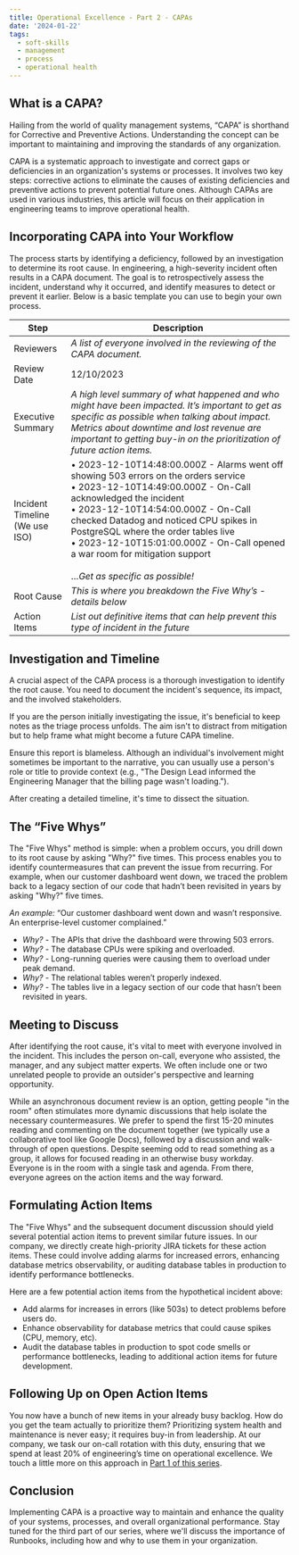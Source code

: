 ```yaml
---
title: Operational Excellence - Part 2 - CAPAs
date: '2024-01-22'
tags:
  - soft-skills
  - management
  - process
  - operational health
---
```


## What is a CAPA?

Hailing from the world of quality management systems, “CAPA” is shorthand for Corrective and Preventive Actions. Understanding the concept can be important to maintaining and improving the standards of any organization.

CAPA is a systematic approach to investigate and correct gaps or deficiencies in an organization's systems or processes. It involves two key steps: corrective actions to eliminate the causes of existing deficiencies and preventive actions to prevent potential future ones. Although CAPAs are used in various industries, this article will focus on their application in engineering teams to improve operational health.

## Incorporating CAPA into Your Workflow

The process starts by identifying a deficiency, followed by an investigation to determine its root cause. In engineering, a high-severity incident often results in a CAPA document. The goal is to retrospectively assess the incident, understand why it occurred, and identify measures to detect or prevent it earlier. Below is a basic template you can use to begin your own process.

| Step | Description |
| --- | --- |
| Reviewers | <em>A list of everyone involved in the reviewing of the CAPA document.</em> |
| Review Date | 12/10/2023 |
| Executive Summary | <em>A high level summary of what happened and who might have been impacted. It’s important to get as specific as possible when talking about impact. Metrics about downtime and lost revenue are important to getting buy-in on the prioritization of future action items.</em> |
| Incident Timeline<br>(We use ISO) | • 2023-12-10T14:48:00.000Z - Alarms went off showing 503 errors on the orders service<br>• 2023-12-10T14:49:00.000Z - On-Call acknowledged the incident<br>• 2023-12-10T14:54:00.000Z - On-Call checked Datadog and noticed CPU spikes in  PostgreSQL where the order tables live<br>• 2023-12-10T15:01:00.000Z - On-Call opened a war room for mitigation support<br><br>…<em>Get as specific as possible!</em> |
| Root Cause | <em>This is where you breakdown the Five Why’s - details below</em> |
| Action Items | <em>List out definitive items that can help prevent this type of incident in the future</em> |

## Investigation and Timeline

A crucial aspect of the CAPA process is a thorough investigation to identify the root cause. You need to document the incident's sequence, its impact, and the involved stakeholders.

If you are the person initially investigating the issue, it's beneficial to keep notes as the triage process unfolds. The aim isn't to distract from mitigation but to help frame what might become a future CAPA timeline.

Ensure this report is blameless. Although an individual's involvement might sometimes be important to the narrative, you can usually use a person's role or title to provide context (e.g., "The Design Lead informed the Engineering Manager that the billing page wasn't loading.").

After creating a detailed timeline, it's time to dissect the situation.

## The “Five Whys”

The "Five Whys" method is simple: when a problem occurs, you drill down to its root cause by asking "Why?" five times. This process enables you to identify countermeasures that can prevent the issue from recurring. For example, when our customer dashboard went down, we traced the problem back to a legacy section of our code that hadn’t been revisited in years by asking "Why?" five times.

*An example:* “Our customer dashboard went down and wasn’t responsive. An enterprise-level customer complained.”

- *Why?* - The APIs that drive the dashboard were throwing 503 errors.
- *Why?* - The database CPUs were spiking and overloaded.
- *Why?* - Long-running queries were causing them to overload under peak demand.
- *Why?* - The relational tables weren’t properly indexed.
- *Why?* - The tables live in a legacy section of our code that hasn’t been revisited in years.

## Meeting to Discuss

After identifying the root cause, it's vital to meet with everyone involved in the incident. This includes the person on-call, everyone who assisted, the manager, and any subject matter experts. We often include one or two unrelated people to provide an outsider's perspective and learning opportunity.

While an asynchronous document review is an option, getting people "in the room" often stimulates more dynamic discussions that help isolate the necessary countermeasures. We prefer to spend the first 15-20 minutes reading and commenting on the document together (we typically use a collaborative tool like Google Docs), followed by a discussion and walk-through of open questions. Despite seeming odd to read something as a group, it allows for focused reading in an otherwise busy workday. Everyone is in the room with a single task and agenda. From there, everyone agrees on the action items and the way forward.

## Formulating Action Items

The "Five Whys" and the subsequent document discussion should yield several potential action items to prevent similar future issues. In our company, we directly create high-priority JIRA tickets for these action items. These could involve adding alarms for increased errors, enhancing database metrics observability, or auditing database tables in production to identify performance bottlenecks.

Here are a few potential action items from the hypothetical incident above:

- Add alarms for increases in errors (like 503s) to detect problems before users do.
- Enhance observability for database metrics that could cause spikes (CPU, memory, etc).
- Audit the database tables in production to spot code smells or performance bottlenecks, leading to additional action items for future development.

## Following Up on Open Action Items

You now have a bunch of new items in your already busy backlog. How do you get the team actually to prioritize them? Prioritizing system health and maintenance is never easy; it requires buy-in from leadership. At our company, we task our on-call rotation with this duty, ensuring that we spend at least 20% of engineering’s time on operational excellence. We touch a little more on this approach in [Part 1 of this series](../operational-excellence-part-1).

## Conclusion

Implementing CAPA is a proactive way to maintain and enhance the quality of your systems, processes, and overall organizational performance. Stay tuned for the third part of our series, where we'll discuss the importance of Runbooks, including how and why to use them in your organization.
